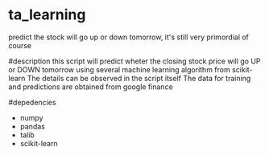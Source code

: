 # ta_learning
predict the stock will go up or down tomorrow, it's still very primordial of course

#description
this script will predict wheter the closing stock price will go UP or DOWN tomorrow using several machine learning algorithm from scikit-learn
The details can be observed in the script itself
The data for training and predictions are obtained from google finance

#depedencies
* numpy
* pandas
* talib
* scikit-learn
